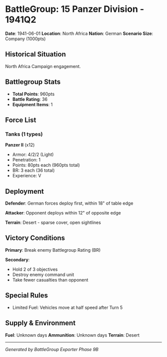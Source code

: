 # BattleGroup: 15 Panzer Division - 1941Q2

**Date**: 1941-06-01
**Location**: North Africa
**Nation**: German
**Scenario Size**: Company (1000pts)

## Historical Situation

North Africa Campaign engagement.

## Battlegroup Stats

- **Total Points**: 960pts
- **Battle Rating**: 36
- **Equipment Items**: 1

## Force List

### Tanks (1 types)

**Panzer II** (x12)
- Armor: 4/2/2 (Light)
- Penetration: 1
- Points: 80pts each (960pts total)
- BR: 3 each (36 total)
- Experience: V


## Deployment

**Defender**: German forces deploy first, within 18" of table edge

**Attacker**: Opponent deploys within 12" of opposite edge

**Terrain**: Desert - sparse cover, open sightlines

## Victory Conditions

**Primary**: Break enemy Battlegroup Rating (BR)

**Secondary**:
- Hold 2 of 3 objectives
- Destroy enemy command unit
- Take fewer casualties than opponent

## Special Rules

- Limited Fuel: Vehicles move at half speed after Turn 5

## Supply & Environment

**Fuel**: Unknown days
**Ammunition**: Unknown days
**Terrain**: Desert

---

*Generated by BattleGroup Exporter Phase 9B*
